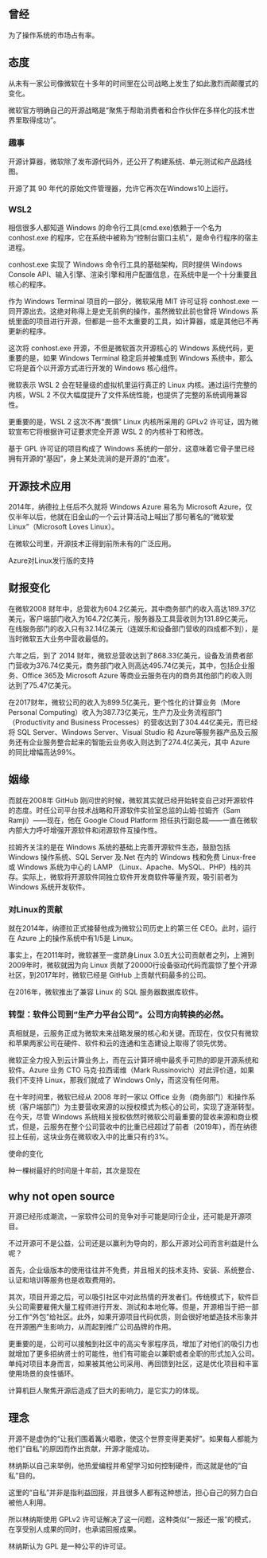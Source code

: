 ## 曾经

为了操作系统的市场占有率。

## 态度

从未有一家公司像微软在十多年的时间里在公司战略上发生了如此激烈而颠覆式的变化。

微软官方明确自己的开源战略是“聚焦于帮助消费者和合作伙伴在多样化的技术世界里取得成功”。

### 趣事

开源计算器，微软除了发布源代码外，还公开了构建系统、单元测试和产品路线图。

开源了其 90 年代的原始文件管理器，允许它再次在Windows10上运行。

### WSL2

相信很多人都知道 Windows 的命令行工具(cmd.exe)依赖于一个名为 conhost.exe 的程序，它在系统中被称为“控制台窗口主机”，是命令行程序的宿主进程。

conhost.exe 实现了 Windows 命令行工具的基础架构，同时提供 Windows Console API、输入引擎、渲染引擎和用户配置信息，在系统中是一个十分重要且核心的程序。

作为 Windows Terminal 项目的一部分，微软采用 MIT 许可证将 conhost.exe 一同开源出去。这绝对称得上是史无前例的操作，虽然微软此前也曾将 Windows 系统里面的项目进行开源，但都是一些不太重要的工具，如计算器，或是其他已不再更新的程序。

这次将 conhost.exe 开源，不但是微软首次开源核心的 Windows 系统代码，更重要的是，如果 Windows Terminal 稳定后并被集成到 Windows 系统中，那么它将是首个以开源方式进行开发的 Windows 核心组件。

微软表示 WSL 2 会在轻量级的虚拟机里运行真正的 Linux 内核。通过运行完整的内核，WSL 2 不仅大幅度提升了文件系统性能，也提供了完整的系统调用兼容性。

更重要的是，WSL 2 这次不再“畏惧” Linux 内核所采用的 GPLv2 许可证，因为微软宣布它将根据许可证要求完全开源 WSL 2 的内核补丁和修改。

基于 GPL 许可证的项目构成了 Windows 系统的一部分，这意味着它骨子里已经拥有开源的“基因”，身上某处流淌的是开源的“血液”。

## 开源技术应用

2014年，纳德拉上任后不久就将 Windows Azure 易名为 Microsoft Azure，仅仅半年以后，他就在旧金山的一个云计算活动上喊出了那句著名的“微软爱 Linux”（Microsoft Loves Linux）。

在微软公司里，开源技术正得到前所未有的广泛应用。

Azure对Linux发行版的支持


## 财报变化

在微软2008 财年中，总营收为604.2亿美元，其中商务部门的收入高达189.37亿美元，客户端部门收入为164.72亿美元，服务器及工具营收则为131.89亿美元，在线服务部门的收入只有32.14亿美元（连娱乐和设备部门营收的四成都不到），是当时微软五大业务中营收最低的。

六年之后，到了 2014 财年，微软总营收达到了868.33亿美元，设备及消费者部门营收为376.74亿美元，商务部门收入则高达495.74亿美元，其中，包括企业服务、Office 365及 Microsoft Azure 等商业云服务在内的商务其他部门的收入则达到了75.47亿美元。

在2017财年，微软公司的收入为899.5亿美元，更个性化的计算业务（More Personal Computing）收入为387.73亿美元，生产力及业务流程部门（Productivity and Business Processes）的营收达到了304.44亿美元，而已经将 SQL Server、Windows Server、Visual Studio 和 Azure等服务器产品及云服务还有企业服务整合起来的智能云业务收入则达到了274.4亿美元，其中 Azure 的同比增幅高达99%。

## 姻缘

而就在2008年 GitHub 刚问世的时候，微软其实就已经开始转变自己对开源软件的态度。时任公司平台技术战略和开源软件实验室总监的山姆·拉姆齐（Sam Ramji）——现在，他在 Google Cloud Platform 担任执行副总裁——一直在微软内部大力呼吁增强开源软件和闭源软件互操作性。

拉姆齐关注的是在 Windows 系统的基础上完善开源软件生态，鼓励包括 Windows 操作系统、SQL Server 及.Net 在内的 Windows 栈和免费 Linux-free 或 Windows 系统为中心的 LAMP （Linux、Apache、MySQL、PHP）栈的共存。实际上，微软将开源软件同独立软件开发商软件等量齐观，吸引前者为 Windows 系统开发软件。

### 对Linux的贡献

就在2014年，纳德拉正式接替他成为微软公司历史上的第三任 CEO。此时，运行在 Azure 上的操作系统中有1/5是 Linux。

事实上，在2011年时，微软甚至一度跻身Linux 3.0五大公司贡献者之列，上溯到2009年时，微软就因为向 Linux 贡献了20000行设备驱动代码而震惊了整个开源社区，到2017年时，微软已经是 GitHub 上贡献代码最多的公司。

在2016年，微软推出了兼容 Linux 的 SQL 服务器数据库软件。

### 转型：软件公司到“生产力平台公司”。公司方向转换的必然。

真相就是，云服务正成为微软未来战略发展的核心和关键。而现在，仅仅只有微软和苹果两家公司在硬件、软件和云的连通和生态建设上取得了领先优势。

微软正全力投入到云计算业务上，而在云计算环境中最炙手可热的即是开源系统和软件。Azure 业务 CTO 马克·拉西诺维（Mark Russinovich）对此评价道，如果我们不支持 Linux，那我们就成了 Windows Only，而这没有任何用。

在十年时间里，微软已经从 2008 年时一家以 Office 业务（商务部门）和操作系统（客户端部门）为主要营收来源的以授权模式为核心的公司，实现了逐渐转型。在今天，尽管 Windows 系统相关授权依然时微软公司最重要的营收来源和商业模式，但是，云服务在整个公司营收中的比重已经超过了前者（2019年），而在纳德拉上任前，这块业务在微软收入中的比重只有约3%。

使命的变化

种一棵树最好的时间是十年前，其次是现在

## why not open source

开源已经形成潮流，一家软件公司的竞争对手可能是同行企业，还可能是开源项目。

不过开源可不是公益，公司还是以赢利为导向的，那么开源对公司而言利益是什么呢？

首先，企业级版本的使用往往并不免费，并且相关的技术支持、安装、系统整合、认证和培训等服务也是收取费用的。 

其次，项目开源之后，可以吸引社区中对此热情的开发者们。传统模式下，软件巨头公司需要雇佣大量工程师进行开发、测试和本地化等。但是，开源相当于把一部分工作“外包”给社区。此外，如果开源项目代码优质，则会很好地塑造技术形象并在开源圈产生影响力，从而起到推广公司品牌的作用。

更重要的是，公司可以接触到社区中的高尖专家程序员，增加了对他们的吸引力也就增加了更多招纳贤士的可能性，他们有可能会以兼职或者全职的形式加入公司。单纯对项目本身而言，如果被其他公司采用、再回馈到社区，这是优化项目和丰富使用场景的良性循环。

计算机巨人聚焦开源后造成了巨大的影响力，是它实力的体现。

## 理念

开源不是虚伪的“让我们围着篝火唱歌，使这个世界变得更美好”。如果每人都能为他们“自私”的原因而作出贡献，开源才能成功。

林纳斯以自己来举例，他热爱编程并希望学习如何控制硬件，而这就是他的“自私”目的。

这里的“自私”并非是指利益回报，并且很多人都有这种想法，担心自己的努力白白被他人利用。

所以林纳斯使用 GPLv2 许可证解决了这一问题，这种类似“一报还一报”的模式，在享受别人成果的同时，也承诺回报成果。

林纳斯认为 GPL 是一种公平的许可证。

